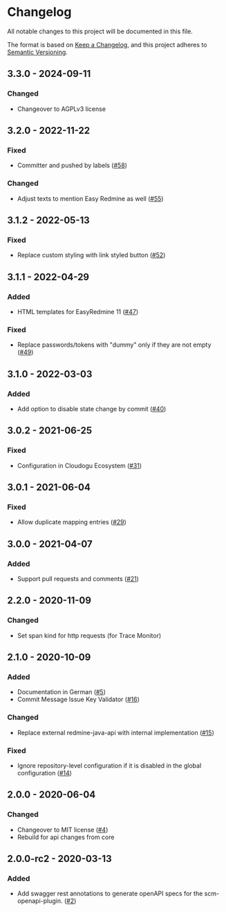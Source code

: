 # Changelog
All notable changes to this project will be documented in this file.

The format is based on [Keep a Changelog](https://keepachangelog.com/en/1.0.0/),
and this project adheres to [Semantic Versioning](https://semver.org/spec/v2.0.0.html).

## 3.3.0 - 2024-09-11
### Changed
- Changeover to AGPLv3 license

## 3.2.0 - 2022-11-22
### Fixed
- Committer and pushed by labels ([#58](https://github.com/scm-manager/scm-redmine-plugin/pull/58))

### Changed
- Adjust texts to mention Easy Redmine as well ([#55](https://github.com/scm-manager/scm-redmine-plugin/pull/55))

## 3.1.2 - 2022-05-13
### Fixed
- Replace custom styling with link styled button ([#52](https://github.com/scm-manager/scm-redmine-plugin/pull/52))

## 3.1.1 - 2022-04-29
### Added
- HTML templates for EasyRedmine 11 ([#47](https://github.com/scm-manager/scm-redmine-plugin/pull/47))

### Fixed
- Replace passwords/tokens with "dummy" only if they are not empty ([#49](https://github.com/scm-manager/scm-redmine-plugin/pull/49))

## 3.1.0 - 2022-03-03
### Added
- Add option to disable state change by commit ([#40](https://github.com/scm-manager/scm-redmine-plugin/pull/40))

## 3.0.2 - 2021-06-25
### Fixed
- Configuration in Cloudogu Ecosystem ([#31](https://github.com/scm-manager/scm-redmine-plugin/pull/31))

## 3.0.1 - 2021-06-04
### Fixed
- Allow duplicate mapping entries ([#29](https://github.com/scm-manager/scm-redmine-plugin/pull/29))

## 3.0.0 - 2021-04-07
### Added
- Support pull requests and comments ([#21](https://github.com/scm-manager/scm-redmine-plugin/pull/21))

## 2.2.0 - 2020-11-09
### Changed
- Set span kind for http requests (for Trace Monitor)

## 2.1.0 - 2020-10-09
### Added
- Documentation in German ([#5](https://github.com/scm-manager/scm-redmine-plugin/pull/5))
- Commit Message Issue Key Validator ([#16](https://github.com/scm-manager/scm-redmine-plugin/pull/16))

### Changed
- Replace external redmine-java-api with internal implementation ([#15](https://github.com/scm-manager/scm-redmine-plugin/pull/15))

### Fixed
- Ignore repository-level configuration if it is disabled in the global configuration ([#14](https://github.com/scm-manager/scm-redmine-plugin/pull/14))

## 2.0.0 - 2020-06-04
### Changed
- Changeover to MIT license ([#4](https://github.com/scm-manager/scm-redmine-plugin/pull/4))
- Rebuild for api changes from core

## 2.0.0-rc2 - 2020-03-13
### Added
- Add swagger rest annotations to generate openAPI specs for the scm-openapi-plugin. ([#2](https://github.com/scm-manager/scm-redmine-plugin/pull/2))

[2.0.0]: https://github.com/scm-manager/scm-redmine-plugin/releases/tag/2.0.0
[2.0.0-rc2]: https://github.com/scm-manager/scm-redmine-plugin/releases/tag/2.0.0-rc2

